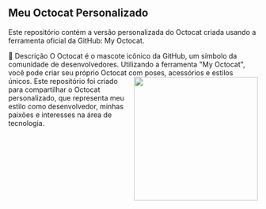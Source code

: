 ## Meu Octocat Personalizado

Este repositório contém a versão personalizada do Octocat criada usando a ferramenta oficial da GitHub: My Octocat.

🚀 Descrição
O Octocat é o mascote icônico da GitHub, um símbolo da comunidade de desenvolvedores. Utilizando a ferramenta "My Octocat", você pode criar seu próprio Octocat com poses, acessórios e estilos únicos.
<img src="https://github.com/user-attachments/assets/17e56b7c-6592-4ee2-8889-7441508f049a" align="right" width="250" height="250">
Este repositório foi criado para compartilhar o Octocat personalizado, que representa meu estilo como desenvolvedor, minhas paixões e interesses na área de tecnologia.
